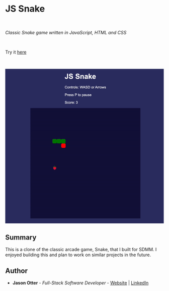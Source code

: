 # JS Snake

<br>

_Classic Snake game written in JavaScript, HTML and CSS_

<br>

Try it [here](https://j-otterbox.github.io/js-snake/)

<br>

![Snake Game Demo](https://github.com/j-otterbox/js-snake/blob/main/snake-game-demo.gif "Snake game in use")

## Summary

This is a clone of the classic arcade game, Snake, that I built for SDMM. I enjoyed building this and plan to work on similar projects in the future.

## Author

* **Jason Otter** - *Full-Stack Software Developer* - [Website](https://jason-otter.netlify.app/) | [LinkedIn](https://www.linkedin.com/in/jason-otter/)
